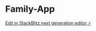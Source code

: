 # Family-App

[Edit in StackBlitz next generation editor ⚡️](https://stackblitz.com/~/github.com/Edberaga/Family-App)